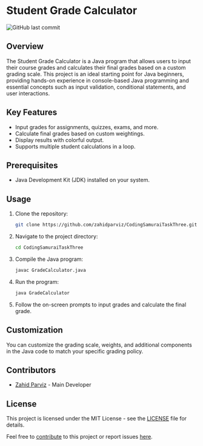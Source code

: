 # Student Grade Calculator

![GitHub last commit](https://img.shields.io/github/last-commit/zahidparviz/CodingSamuraiTaskThree)

## Overview

The Student Grade Calculator is a Java program that allows users to input their course grades and calculates their final grades based on a custom grading scale. This project is an ideal starting point for Java beginners, providing hands-on experience in console-based Java programming and essential concepts such as input validation, conditional statements, and user interactions.

## Key Features

- Input grades for assignments, quizzes, exams, and more.
- Calculate final grades based on custom weightings.
- Display results with colorful output.
- Supports multiple student calculations in a loop.

## Prerequisites

- Java Development Kit (JDK) installed on your system.

## Usage

1. Clone the repository:
   ```bash
   git clone https://github.com/zahidparviz/CodingSamuraiTaskThree.git
   ```

2. Navigate to the project directory:
   ```bash
   cd CodingSamuraiTaskThree
   ```

3. Compile the Java program:
   ```bash
   javac GradeCalculator.java
   ```

4. Run the program:
   ```bash
   java GradeCalculator
   ```

5. Follow the on-screen prompts to input grades and calculate the final grade.

## Customization

You can customize the grading scale, weights, and additional components in the Java code to match your specific grading policy.

## Contributors

- [Zahid Parviz](https://github.com/zahidparviz) - Main Developer

## License

This project is licensed under the MIT License - see the [LICENSE](LICENSE) file for details.


Feel free to [contribute](CONTRIBUTING.md) to this project or report issues [here](https://github.com/zpmughal/CodingSamuraiTaskThree/issues).
